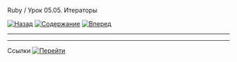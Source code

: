 Ruby / Урок 05.05. Итераторы

[![Назад](https://img.shields.io/badge/-%D0%9D%D0%B0%D0%B7%D0%B0%D0%B4-brightgreen)](2.Практика.md)
[![Содержание](https://img.shields.io/badge/-%D0%A1%D0%BE%D0%B4%D0%B5%D1%80%D0%B6%D0%B0%D0%BD%D0%B8%D0%B5-purple)](README.md)
[![Вперед](https://img.shields.io/badge/-%D0%92%D0%BF%D0%B5%D1%80%D0%B5%D0%B4-brightgreen)](4.Ссылки.md)

***



***

Ссылки [![Перейти](https://img.shields.io/badge/-%D0%9F%D0%B5%D1%80%D0%B5%D0%B9%D1%82%D0%B8-blue)](4.Ссылки.md)
